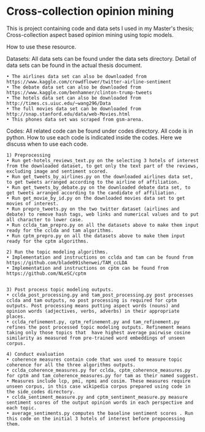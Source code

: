 # Cross-collection opinion mining

This is project containing code and data sets I used in my Master's thesis; Cross-collection aspect based opinion mining using topic models.


How to use these resource.

Datasets:
All data sets can be found under the data sets directory. Detail of data sets can be found in the actual thesis document.

    • The airlines data set can also be downloaded from https://www.kaggle.com/crowdflower/twitter-airline-sentiment
    • The debate data set can also be downloaded from https://www.kaggle.com/benhamner/clinton-trump-tweets
    • The hotels data set can also be downloaded from http://times.cs.uiuc.edu/~wang296/Data 
    • The full movies data set can be downloaded from http://snap.stanford.edu/data/web-Movies.html
    • This phones data set was scraped from gsm-arena.


Codes:
All related code can be found under codes directory. All code is in python. How to use each code is indicated inside the codes. Here we discuss when to use each code.

    1) Preprocessing
    • Run get-hotels_reviews_text.py on the selecting 3 hotels of interest from the downloaded dataset, to get only the text part of the reviews, excluding image and sentiment scored.
    • Run get_tweets_by_airlines.py on the downloaded airlines data set, to get tweets arranged according to the airline of affiliation.
    • Run get_tweets_by_debate.py on the downloaded debate data set, to get tweets arranged according to the candidate of affiliation.
    • Run get_movie_by_id.py on the downloaded movies data set to get movies of interest.
    • Run prepro_tweets.py on the two twitter dataset (airlines and debate) to remove hash tags, web links and numerical values and to put all character to lower case.
    • Run cclda_tam_prepro.py on all the datasets above to make them input ready for the cclda and tam algorithms.
    • Run cptm_prepro.py on all the datasets above to make them input ready for the cptm algorithms.

    2) Run the topic modeling algorithms.
    • Implementation and instructions on cclda and tam can be found from https://github.com/blade091shenwei/TAM_ccLDA
    • Implementation and instructions on cptm can be found from https://github.com/NLeSC/cptm

    
    3) Post process topic modeling outputs.
    • cclda_post_processing.py and tam_post_processing.py post processes cclda and tam outputs, no post processing is required for cptm outputs. Post processing means putting aspect words (nouns) and opinion words (adjectives, verbs, adverbs) in their appropriate places. 
    • cclda_refinement.py, cptm_refinement.py and tam_refinement.py refines the post processed topic modeling outputs. Refinement means taking only those topics that  have highest average pairwise cosine similarity as measured from pre-trained word embeddings of unseen corpus. 

    4) Conduct evaluation
    • coherence measures contain code that was used to measure topic coherence for all the three algorithms outputs.
    • cclda_coherence_measures.py for cclda, cptm_coherence_measures.py for cptm and tam_coherence_measures.py for tam as their named suggest.
    • Measures include lcp, pmi, npmi and cosim. These measures require unseen corpus, in this case wikipedia corpus prepared using code in the side_codes directory.
    • cclda_sentiment_measure.py and cptm_sentiment_measure.py measure sentiment scores of the output opinion words in each perspective and each topic.
    • average_sentiments.py computes the baseline sentiment scores . Run this code on the initial 3 hotels of interest before prepocessing them.
